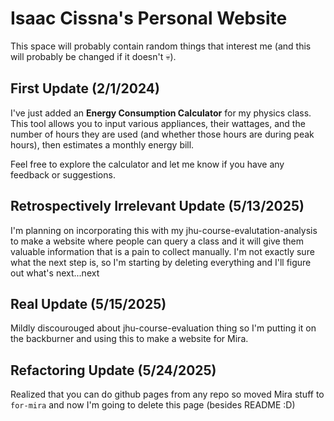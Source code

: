 # Isaac Cissna's Personal Website

This space will probably contain random things that interest me (and this will probably be changed if it doesn't 💀).

## First Update (2/1/2024)

I've just added an **Energy Consumption Calculator** for my physics class. This tool allows you to input various appliances, their wattages, and the number of hours they are used (and whether those hours are during peak hours), then estimates a monthly energy bill.

Feel free to explore the calculator and let me know if you have any feedback or suggestions.

## Retrospectively Irrelevant Update (5/13/2025)

I'm planning on incorporating this with my jhu-course-evalutation-analysis to make a website where people can query a class and it will give them valuable information that is a pain to collect manually. I'm not exactly sure what the next step is, so I'm starting by deleting everything and I'll figure out what's next...next

## Real Update (5/15/2025)

Mildly discourouged about jhu-course-evaluation thing so I'm putting it on the backburner and using this to make a website for Mira.

## Refactoring Update (5/24/2025)
Realized that you can do github pages from any repo so moved Mira stuff to `for-mira` and now I'm going to delete this page (besides README :D)
